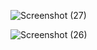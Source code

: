![Screenshot (27)](https://user-images.githubusercontent.com/76264679/127179856-10442551-30dd-4fc7-9cf6-04c9302ae355.png)


![Screenshot (26)](https://user-images.githubusercontent.com/76264679/127179879-b7848a06-06bb-4be2-800e-b8fe1bc9f779.png)
